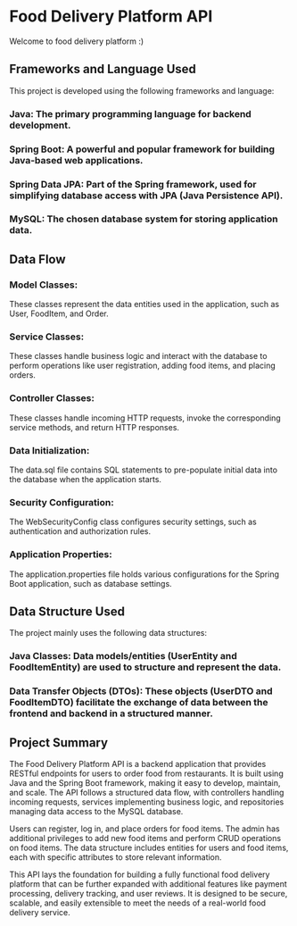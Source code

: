 # Food Delivery Platform API

Welcome to food delivery platform :)

## Frameworks and Language Used
This project is developed using the following frameworks and language:

### Java: The primary programming language for backend development.
### Spring Boot: A powerful and popular framework for building Java-based web applications.
### Spring Data JPA: Part of the Spring framework, used for simplifying database access with JPA (Java Persistence API).
### MySQL: The chosen database system for storing application data.

## Data Flow
### Model Classes:
 These classes represent the data entities used in the application, such as User, FoodItem, and Order.

### Service Classes: 
These classes handle business logic and interact with the database to perform operations like user registration, adding food items, and placing orders.

### Controller Classes: 
These classes handle incoming HTTP requests, invoke the corresponding service methods, and return HTTP responses.

### Data Initialization: 
The data.sql file contains SQL statements to pre-populate initial data into the database when the application starts.

### Security Configuration: 
The WebSecurityConfig class configures security settings, such as authentication and authorization rules.

### Application Properties: 
The application.properties file holds various configurations for the Spring Boot application, such as database settings.

## Data Structure Used
The project mainly uses the following data structures:

### Java Classes: Data models/entities (UserEntity and FoodItemEntity) are used to structure and represent the data.
### Data Transfer Objects (DTOs): These objects (UserDTO and FoodItemDTO) facilitate the exchange of data between the frontend and backend in a structured manner.
## Project Summary
The Food Delivery Platform API is a backend application that provides RESTful endpoints for users to order food from restaurants. It is built using Java and the Spring Boot framework, making it easy to develop, maintain, and scale. The API follows a structured data flow, with controllers handling incoming requests, services implementing business logic, and repositories managing data access to the MySQL database.

Users can register, log in, and place orders for food items. The admin has additional privileges to add new food items and perform CRUD operations on food items. The data structure includes entities for users and food items, each with specific attributes to store relevant information.

This API lays the foundation for building a fully functional food delivery platform that can be further expanded with additional features like payment processing, delivery tracking, and user reviews. It is designed to be secure, scalable, and easily extensible to meet the needs of a real-world food delivery service.
